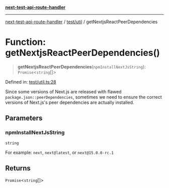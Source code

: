 [**next-test-api-route-handler**](../../../README.md)

***

[next-test-api-route-handler](../../../README.md) / [test/util](../README.md) / getNextjsReactPeerDependencies

# Function: getNextjsReactPeerDependencies()

> **getNextjsReactPeerDependencies**(`npmInstallNextJsString`): `Promise`\<`string`[]\>

Defined in: [test/util.ts:28](https://github.com/Xunnamius/next-test-api-route-handler/blob/e9d6c65a2563c98f0367b0ff43cd7ea952acf10a/test/util.ts#L28)

Since some versions of Next.js are released with flawed
`package.json::peerDependencies`, sometimes we need to ensure the correct
versions of Next.js's peer dependencies are actually installed.

## Parameters

### npmInstallNextJsString

`string`

For example: `next`, `next@latest`, or `next@15.0.0-rc.1`

## Returns

`Promise`\<`string`[]\>
